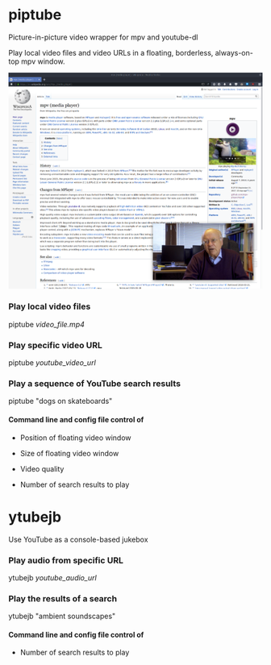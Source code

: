 # piptube

Picture-in-picture video wrapper for mpv and youtube-dl

Play local video files and video URLs in a floating, borderless, always-on-top mpv window.

![picture in picture](images/piptube_floating.png)

### Play local video files

piptube *video_file.mp4*

### Play specific video URL

piptube *youtube_video_url*

### Play a sequence of YouTube search results

piptube "dogs on skateboards"

#### Command line and config file control of

* Position of floating video window

* Size of floating video window

* Video quality

* Number of search results to play

# ytubejb

Use YouTube as a console-based jukebox

### Play audio from specific URL

ytubejb *youtube_audio_url*

### Play the results of a search

ytubejb "ambient soundscapes"

#### Command line and config file control of

* Number of search results to play
